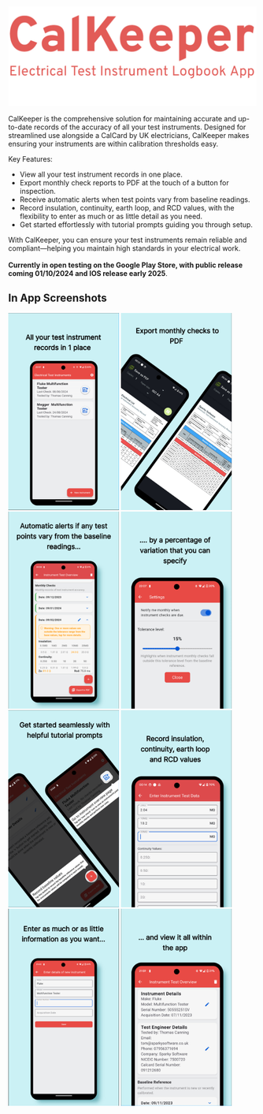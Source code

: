 <img src="./assets/branding.png" width="900" alt="Branding"/>

CalKeeper is the comprehensive solution for maintaining accurate and up-to-date records of the accuracy of all your test instruments. 
Designed for streamlined use alongside a CalCard by UK electricians, CalKeeper makes ensuring your instruments are within calibration thresholds easy.

Key Features:
<ul>
  <li>View all your test instrument records in one place.</li>
  <li>Export monthly check reports to PDF at the touch of a button for inspection.</li>
  <li>Receive automatic alerts when test points vary from baseline readings.</li>
  <li>Record insulation, continuity, earth loop, and RCD values, with the flexibility to enter as much or as little detail as you need.</li>
  <li>Get started effortlessly with tutorial prompts guiding you through setup.</li>
</ul>

With CalKeeper, you can ensure your test instruments remain reliable and compliant—helping you maintain high standards in your electrical work.<br><br>
**Currently in open testing on the Google Play Store, with public release coming 01/10/2024 and IOS release early 2025**.

## In App Screenshots
<img src="./assets/s1.png" width="225" alt="Screenshot 1"/> <img src="./assets/s2.png" width="225" alt="Screenshot 1"/>
<img src="./assets/s3.png" width="225" alt="Screenshot 3"/> <img src="./assets/s4.png" width="225" alt="Screenshot 3"/>
<img src="./assets/s5.png" width="225" alt="Screenshot 5"/> <img src="./assets/s6.png" width="225" alt="Screenshot 5"/>
<img src="./assets/s7.png" width="225" alt="Screenshot 7"/> <img src="./assets/s8.png" width="225" alt="Screenshot 7"/>

